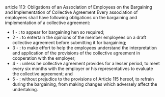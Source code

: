 article 113: Obligations of an Association of Employees on the Bargaining and Implementation of Collective Agreement
Every association of employees shall have following obligations on the bargaining and implementation of a collective agreement:
<ul>
			<li>1 - : to appear for bargaining hen so required;<ul>
			</ul></li>			<li>2 - : to entertain the opinions of the member employees on a draft collective agreement before submitting it for bargaining;<ul>
			</ul></li>			<li>3 - : to make effort to help the employees understand the interpretation and application of the provisions of the collective agreement in cooperation with the employer;<ul>
			</ul></li>			<li>4 - : unless he collective agreement provides for a lesser period, to meet every six months with the employer or his representatives to evaluate the collective agreement; and<ul>
			</ul></li>			<li>5 - : without prejudice to the provisions of Article 115 hereof, to refrain during the bargaining, from making changes which adversely affect the undertaking.<ul>
			</ul></li></ul>